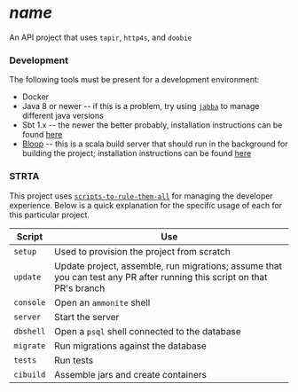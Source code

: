 # $name$
An API project that uses `tapir`, `http4s`, and `doobie`

### Development

The following tools must be present for a development environment:
 - Docker
 - Java 8 or newer -- if this is a problem, try using [`jabba`](https://github.com/shyiko/jabba#jabba--) to manage different java versions
 - Sbt 1.x -- the newer the better probably, installation instructions can be found [here](https://www.scala-sbt.org/download.html)
 - [Bloop](https://scalacenter.github.io/bloop/) -- this is a scala build server that should run in the background for building the project; installation instructions can be found [here](https://scalacenter.github.io/bloop/setup)

### STRTA

This project uses [`scripts-to-rule-them-all`](https://github.blog/2015-06-30-scripts-to-rule-them-all/) for managing the developer experience. Below is a quick explanation for the specific usage of each for this particular project.

| Script | Use |
|---|---|
| `setup` | Used to provision the project from scratch |
| `update` | Update project, assemble, run migrations; assume that you can test any PR after running this script on that PR's branch |
| `console` | Open an `ammonite` shell |
| `server` | Start the server |
| `dbshell` | Open a `psql` shell connected to the database |
| `migrate` | Run migrations against the database |
| `tests` | Run tests |
| `cibuild` | Assemble jars and create containers |
